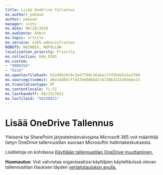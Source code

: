 ```yaml
---
title: Lisää OneDrive Tallennus
ms.author: pebaum
author: pebaum
manager: scotv
ms.date: 08/20/2020
ms.audience: Admin
ms.topic: article
ms.service: o365-administration
ROBOTS: NOINDEX, NOFOLLOW
localization_priority: Priority
ms.collection: Adm_O365
ms.custom:
- "9000354"
- "6214"
ms.openlocfilehash: b3249629c0c2ed7799c16a6ac37d3bd26a5e2700
ms.sourcegitcommit: 46e24d65cffd37b6988447c6738b3315303bbe13
ms.translationtype: MT
ms.contentlocale: fi-FI
ms.lasthandoff: 08/13/2021
ms.locfileid: "58338921"
---
```

# <a name="increase-onedrive-storage"></a>Lisää OneDrive Tallennus

Yleisenä tai SharePoint järjestelmänvalvojana Microsoft 365 voit määrittää tietyn OneDrive tallennustilan suoraan Microsoftin hallintakeskuksesta.  

Lisätietoja on kohdassa [Käyttäjän tallennustilan OneDrive muuttaminen.](https://docs.microsoft.com/onedrive/change-user-storage)

**Huomautus:** Voit vahvistaa organisaatiosi käyttäjien käytettävissä olevan tallennustilan tilauksen täyden [vertailutaulukon avulla.](https://go.microsoft.com/fwlink/?linkid=2139145) 